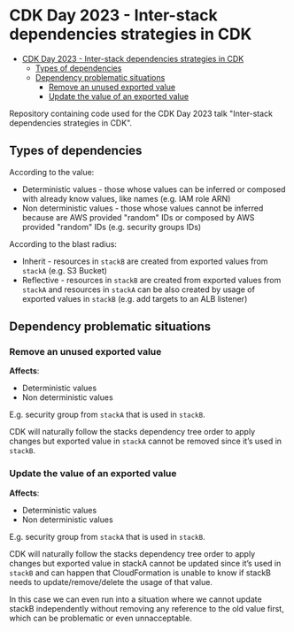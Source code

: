 # CDK Day 2023 - Inter-stack dependencies strategies in CDK

- [CDK Day 2023 - Inter-stack dependencies strategies in CDK](#cdk-day-2023---inter-stack-dependencies-strategies-in-cdk)
  - [Types of dependencies](#types-of-dependencies)
  - [Dependency problematic situations](#dependency-problematic-situations)
    - [Remove an unused exported value](#remove-an-unused-exported-value)
    - [Update the value of an exported value](#update-the-value-of-an-exported-value)

Repository containing code used for the CDK Day 2023 talk "Inter-stack dependencies strategies in CDK".

## Types of dependencies

According to the value:

- Deterministic values - those whose values can be inferred or composed with already know values, like names (e.g. IAM role ARN)
- Non deterministic values - those whose values cannot be inferred because are AWS provided "random" IDs or composed by AWS provided "random" IDs (e.g. security groups IDs)

According to the blast radius:

- Inherit - resources in `stackB` are created from exported values from `stackA` (e.g. S3 Bucket)
- Reflective - resources in `stackB` are created from exported values from `stackA` and resources in `stackA` can be also created by usage of exported values in `stackB` (e.g. add targets to an ALB listener)

## Dependency problematic situations

### Remove an unused exported value

**Affects**:

- Deterministic values
- Non deterministic values

E.g. security group from `stackA` that is used in `stackB`.

CDK will naturally follow the stacks dependency tree order to apply changes but exported value in `stackA` cannot be removed since it’s used in `stackB`.

### Update the value of an exported value

**Affects**:

- Deterministic values
- Non deterministic values

E.g. security group from `stackA` that is used in `stackB`.

CDK will naturally follow the stacks dependency tree order to apply changes but exported value in stackA cannot be updated since it’s used in `stackB` and can happen that CloudFormation is unable to know if stackB needs to update/remove/delete the usage of that value.

In this case we can even run into a situation where we cannot update stackB independently without removing any reference to the old value first, which can be problematic or even unnacceptable.
